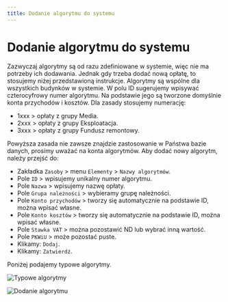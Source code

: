 ```yaml
---
title: Dodanie algorytmu do systemu
---
```


# Dodanie algorytmu do systemu

Zazwyczaj algorytmy są od razu zdefiniowane w systemie, więc nie ma potrzeby ich dodawania. Jednak gdy trzeba dodać nową opłatę, to stosujemy niżej przedstawioną instrukcje. Algorytmy są wspólne dla wszystkich budynków w systemie. W polu ID sugerujemy wpisywać czterocyfrowy numer algorytmu. Na podstawie jego są tworzone domyślnie konta przychodów i kosztów. Dla zasady stosujemy numerację:

- 1xxx > opłaty z grupy Media.
- 2xxx > opłaty z grupy Eksploatacja.
- 3xxx > opłaty z grupy Fundusz remontowy.

Powyższa zasada nie zawsze znajdzie zastosowanie w Państwa bazie danych, prosimy uważać na konta algorytmów. Aby dodać nowy algorytm, należy przejść do:

- Zakładka `Zasoby` > menu `Elementy` > `Nazwy algorytmów`.
- Pole `ID` > wpisujemy unikalny numer algorytmu.
- Pole `Nazwa` > wpisujemy nazwę opłaty.
- Pole `Grupa należności` > wybieramy grupę należności.
- Pole `Konto przychodów` > tworzy się automatycznie na podstawie ID, można wpisać własne.
- Pole `Konto kosztów` > tworzy się automatycznie na podstawie ID, można wpisać własne.
- Pole `Stawka VAT` > można pozostawić ND lub wybrać inną wartość.
- Pole `PKWiU` > może pozostać puste.
- Klikamy: `Dodaj`.
- Klikamy: `Zatwierdź`.

Poniżej podajemy typowe algorytmy.

![Typowe algorytmy](typowealgo.png)

![Dodanie algorytmu](dodaniealgosys.gif)
